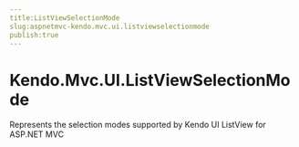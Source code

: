 ```yaml
---
title:ListViewSelectionMode
slug:aspnetmvc-kendo.mvc.ui.listviewselectionmode
publish:true
---
```


# Kendo.Mvc.UI.ListViewSelectionMode

Represents the selection modes supported by Kendo UI ListView for ASP.NET MVC 
